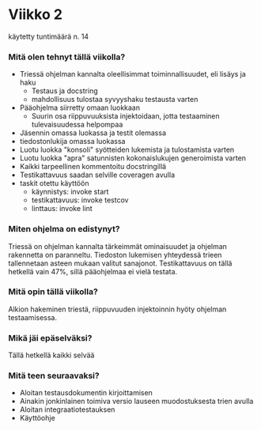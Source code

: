 # Viikko 2

käytetty tuntimäärä n. 14

### Mitä olen tehnyt tällä viikolla?

- Triessä ohjelman kannalta oleellisimmat toiminnallisuudet, eli lisäys ja haku
  - Testaus ja docstring
  - mahdollisuus tulostaa syvyyshaku testausta varten
- Pääohjelma siirretty omaan luokkaan
  - Suurin osa riippuvuuksista injektoidaan, jotta testaaminen tulevaisuudessa helpompaa
- Jäsennin omassa luokassa ja testit olemassa
- tiedostonlukija omassa luokassa
- Luotu luokka "konsoli" syötteiden lukemista ja tulostamista varten
- Luotu luokka "apra" satunnisten kokonaislukujen generoimista varten
- Kaikki tarpeellinen kommentoitu docstringillä
- Testikattavuus saadan selville coveragen avulla
- taskit otettu käyttöön
  - käynnistys: invoke start
  - testikattavuus: invoke testcov
  - linttaus: invoke lint

### Miten ohjelma on edistynyt?

Triessä on ohjelman kannalta tärkeimmät ominaisuudet ja ohjelman rakennetta on paranneltu. Tiedoston lukemisen yhteydessä trieen tallennetaan asteen mukaan valitut sanajonot. Testikattavuus on tällä hetkellä vain 47%, sillä pääohjelmaa ei vielä testata.

### Mitä opin tällä viikolla?

Alkion hakeminen triestä, riippuvuuden injektoinnin hyöty ohjelman testaamisessa.

### Mikä jäi epäselväksi?

Tällä hetkellä kaikki selvää

### Mitä teen seuraavaksi?

- Aloitan testausdokumentin kirjoittamisen
- Ainakin jonkinlainen toimiva versio lauseen muodostuksesta trien avulla
- Aloitan integraatiotestauksen
- Käyttöohje
